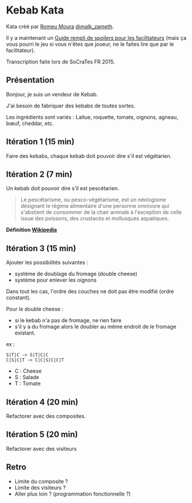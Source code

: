 # Kebab Kata

Kata créé par [Romeu Moura](https://github.com/malk) [@malk_zameth](https://twitter.com/malk_zameth).

Il y a maintenant un [Guide rempli de spoilers pour les facilitateurs](https://github.com/malk/the-kebab-kata) (mais ça vous pourri le jeu si vous n'êtes que joueur, ne le faites lire que par le facilitateur).

Transcription faite lors de SoCraTes FR 2015.

## Présentation

Bonjour, je suis un vendeur de Kebab.

J'ai besoin de fabriquer des kebabs de toutes sortes.

Les ingrédients sont variés : Laitue, roquette, tomate, oignons, agneau, bœuf, cheddar, etc.


## Itération 1 (15 min)

Faire des kebabs, chaque kebab doit pouvoir dire s'il est végétarien.


## Itération 2 (7 min)

Un kebab doit pouvoir dire s'il est pescétarien.

> Le pescétarisme, ou pesco-végétarisme, est un néologisme désignant le régime alimentaire d'une personne omnivore qui s'abstient de consommer de la chair animale à l'exception de celle issue des poissons, des crustacés et mollusques aquatiques.

__Définition [Wikipedia](https://fr.wikipedia.org/wiki/Pesc%C3%A9tarisme)__


## Itération 3 (15 min)

Ajouter les possibilités suivantes :
- système de doublage du fromage (double cheese)
- système pour enlever les oignons

Dans tout les cas, l'ordre des couches ne doit pas être modifié (ordre constant).

Pour le double cheese :
- si le kebab n'a pas de fromage, ne rien faire
- s'il y a du fromage alors le doubler au même endroit de le fromage existant.

ex :

```
S|T|C -> S|T|C|C
C|S|C|T -> C|C|S|C|C|T
```

- C : Cheese
- S : Salade
- T : Tomate


## Itération 4 (20 min)

Refactorer avec des composites.


## Itération 5 (20 min)

Refactorer avec des visiteurs


## Retro

- Limite du composite ?
- Limite des visiteurs ?
- Aller plus loin ? (programmation fonctionnelle ?)

